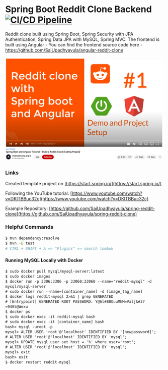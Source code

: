 # Spring Boot Reddit Clone Backend [![CI/CD Pipeline](https://github.com/spencerlepine/spring-reddit-workshop/actions/workflows/build.yml/badge.svg?branch=main)](https://github.com/spencerlepine/spring-reddit-workshop/actions/workflows/build.yml)

Reddit clone built using Spring Boot, Spring Security with JPA Authentication, Spring Data JPA with MySQL, Spring MVC. The frontend is built using Angular - You can find the frontend source code here - https://github.com/SaiUpadhyayula/angular-reddit-clone

![](./youtube-video.png)

### Links
Created template project on [https://start.spring.io/](https://start.spring.io/)

Following the YouTube tutorial: [https://www.youtube.com/watch?v=DKlTBBuc32c](https://www.youtube.com/watch?v=DKlTBBuc32c)

Example Repository: [https://github.com/SaiUpadhyayula/spring-reddit-clone](https://github.com/SaiUpadhyayula/spring-reddit-clone)


### Helpful Commands
```sh
$ mvn dependency:resolve
$ mvn -B test
# CTRL + SHIFT + A => "Plugins" => search lombok
```

#### Running MySQL Locally with Docker

```shell
$ sudo docker pull mysql/mysql-server:latest
$ sudo docker images
$ docker run -p 3306:3306 -p 33060:33060 --name="reddit-mysql" -d mysql/mysql-server 
# sudo docker run --name=[container_name] -d [image_tag_name]
$ docker logs reddit-mysql 2>&1 | grep GENERATED
# [Entrypoint] GENERATED ROOT PASSWORD: Y@6l#80OuuMhM=Valj&#3?=9405@Wexu
$ docker ps
$ sudo docker exec -it reddit-mysql bash
# sudo docker exec -it [container_name] bash
bash> mysql -uroot -p
mysql> ALTER USER 'root'@'localhost' IDENTIFIED BY '[newpassword]';
# ALTER USER 'root'@'localhost' IDENTIFIED BY 'mysql';
mysql> UPDATE mysql.user set host = '%' where user='root';
# ALTER USER 'root'@'localhost' IDENTIFIED BY 'mysql';
mysql> exit
bash> exit
$ docker restart reddit-mysql
```